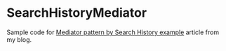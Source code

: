 # SearchHistoryMediator

Sample code for [Mediator pattern by Search History example](http://www.vadimbulavin.com/2018-02-09-mediator-search-history/) article from my blog.
